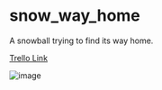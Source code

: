 # snow_way_home

A snowball trying to find its way home.

[Trello Link](https://trello.com/invite/b/eamofmhT/ATTI3096910959ee8b151241940e6af2899b24BE9D4D/snow-way-home)

![image](https://github.com/tno123/snow_way_home/assets/13795129/f563e10d-6d7c-4b66-9e09-6b3bb3a2d055)
